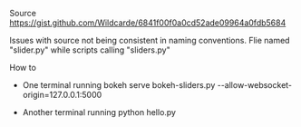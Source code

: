 Source 
https://gist.github.com/Wildcarde/6841f00f0a0cd52ade09964a0fdb5684

Issues with source not being consistent in naming conventions. Flie named "slider.py" while scripts calling "sliders.py"

How to
* One terminal running
bokeh serve bokeh-sliders.py --allow-websocket-origin=127.0.0.1:5000

* Another terminal running
python hello.py